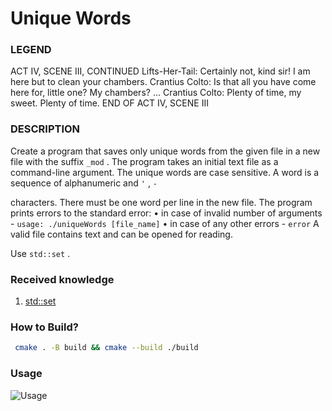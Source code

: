 # Unique Words

### LEGEND
ACT IV, SCENE III, CONTINUED
Lifts-Her-Tail: Certainly not, kind sir! I am here but to clean your chambers.
Crantius Colto: Is that all you have come here for, little one? My chambers?
...
Crantius Colto: Plenty of time, my sweet. Plenty of time.
END OF ACT IV, SCENE III

### DESCRIPTION

Create a program that saves only unique words from the given file in a new file with
the suffix `_mod` . The program takes an initial text file as a command-line argument.
The unique words are case sensitive. A word is a sequence of alphanumeric and `'`
, `-`

characters. There must be one word per line in the new file.
The program prints errors to the standard error:
•
in case of invalid number of arguments - `usage: ./uniqueWords [file_name]`
•
in case of any other errors - `error`
A valid file contains text and can be opened for reading.

Use `std::set` .

### Received knowledge
1. [std::set](https://en.cppreference.com/w/cpp/container/set)

### How to Build?
```bash
 cmake . -B build && cmake --build ./build
 ```

### Usage
![Usage](.local/usage.svg)
